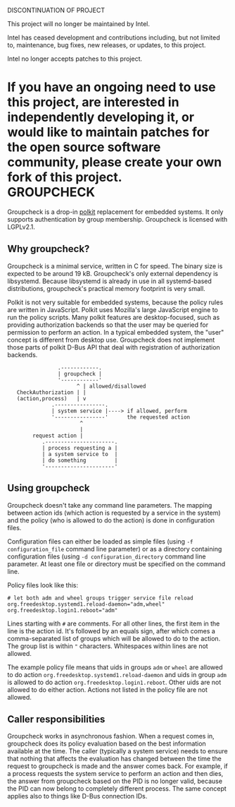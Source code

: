 DISCONTINUATION OF PROJECT

This project will no longer be maintained by Intel.

Intel has ceased development and contributions including, but not limited to, maintenance, bug fixes, new releases, or updates, to this project.  

Intel no longer accepts patches to this project.

If you have an ongoing need to use this project, are interested in independently developing it, or would like to maintain patches for the open source software community, please create your own fork of this project.  
GROUPCHECK
==========

Groupcheck is a drop-in
[polkit](https://www.freedesktop.org/wiki/Software/polkit/) replacement
for embedded systems. It only supports authentication by group
membership. Groupcheck is licensed with LGPLv2.1.

Why groupcheck?
---------------

Groupcheck is a minimal service, written in C for speed. The binary size
is expected to be around 19 kB. Groupcheck's only external dependency is
libsystemd. Because libsystemd is already in use in all systemd-based
distributions, groupcheck's practical memory footprint is very small.

Polkit is not very suitable for embedded systems, because the policy
rules are written in JavaScript. Polkit uses Mozilla's large JavaScript
engine to run the policy scripts. Many polkit features are
desktop-focused, such as providing authorization backends so that the
user may be queried for permission to perform an action. In a typical
embedded system, the "user" concept is different from desktop use.
Groupcheck does not implement those parts of polkit D-Bus API that deal
with registration of authorization backends.

```
                .------------.
                | groupcheck |
                '------------'
                      ^ | allowed/disallowed
   CheckAuthorization | |
   (action,process)   | v
              .----------------.
              | system service |----> if allowed, perform
              '----------------'      the requested action
                       ^
                       |
        request action |
           .----------------------.
           | process requesting a |
           | a system service to  |
           | do something         |
           '----------------------'
```

Using groupcheck
----------------

Groupcheck doesn't take any command line parameters. The mapping between
action ids (which action is requested by a service in the system) and
the policy (who is allowed to do the action) is done in configuration
files.

Configuration files can either be loaded as simple files (using
`-f configuration_file` command line parameter) or as a directory
containing configuration files (using `-d configuration_directory`
command line parameter. At least one file or directory must be
specified on the command line.

Policy files look like this:

    # let both adm and wheel groups trigger service file reload
    org.freedesktop.systemd1.reload-daemon="adm,wheel"
    org.freedesktop.login1.reboot="adm"

Lines starting with `#` are comments. For all other lines, the first
item in the line is the action id. It's followed by an equals sign,
after which comes a comma-separated list of groups which will be allowed
to do to the action. The group list is within `"` characters.
Whitespaces within lines are not allowed.

The example policy file means that uids in groups `adm` or `wheel` are
allowed to do action `org.freedesktop.systemd1.reload-daemon` and uids
in group `adm` is allowed to do action `org.freedesktop.login1.reboot`.
Other uids are not allowed to do either action. Actions not listed in
the policy file are not allowed.

Caller responsibilities
-----------------------

Groupcheck works in asynchronous fashion. When a request comes in, groupcheck
does its policy evaluation based on the best information available at the time.
The caller (typically a system service) needs to ensure that nothing that
affects the evaluation has changed between the time the request to groupcheck is
made and the answer comes back. For example, if a process requests the system
service to perform an action and then dies, the answer from groupcheck based on
the PID is no longer valid, because the PID can now belong to completely
different process. The same concept applies also to things like D-Bus connection
IDs.
